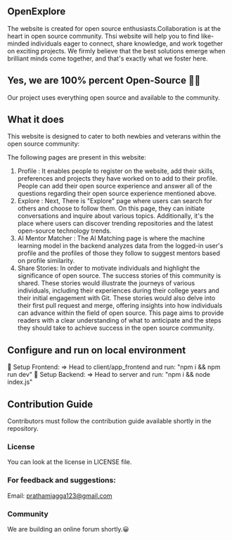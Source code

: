 ##       OpenExplore 
The website is created for open source enthusiasts.Collaboration is at the heart in open source community. Thsi website will help you to  find like-minded individuals eager to connect, share knowledge, and work together on exciting projects. We firmly believe that the best solutions emerge when brilliant minds come together, and that's exactly what we foster here.

## Yes, we are 100% percent Open-Source 🌟💯
Our project uses everything open source and available to the community.

## What it does
This website is designed to cater to both newbies and veterans within the open source community:

The following pages are present in this website:

1.  Profile :  It enables people to register on the website, add their skills, preferences and projects they have worked on to add to their profile. People can add their open source experience and answer all of the questions regarding their open source experience mentioned above.
2.  Explore  :  Next, There is  "Explore" page where users can search for others and choose to follow them. On this page, they can initiate conversations and inquire about various topics. Additionally, it's the place where users can discover trending repositories and the latest open-source technology trends.
3. AI Mentor Matcher : The AI Matching page is where the machine learning model in the backend analyzes data from the logged-in user's profile and the profiles of those they follow to suggest mentors based on profile similarity.
4. Share Stories: In order to motivate individuals and highlight the significance of open source. The success stories of this community is shared. These stories would illustrate the journeys of various individuals, including their experiences during their college years and their initial engagement with Git. These stories would also delve into their first pull request and merge, offering insights into how individuals can advance within the field of open source. This page aims to provide readers with a clear understanding of what to anticipate and the steps they should take to achieve success in the open source community.

## Configure and run on local environment

🚀 Setup Frontend:
    =>  Head to client/app_frontend and run: "npm i && npm run dev"
🚀 Setup Backend:
    =>  Head to server and run: "npm i && node index.js"

## Contribution Guide
Contributors must follow the contribution guide available shortly in the repository.

### License
You can look at the license in LICENSE file.

### For feedback and suggestions:
Email: prathamjagga123@gmail.com

### Community
We are building an online forum shortly.😀
